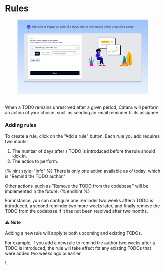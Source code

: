 # Rules

<figure><img src="../.gitbook/assets/Catana Rule.png" alt="" width="563"><figcaption></figcaption></figure>

\
When a TODO remains unresolved after a given period, Catana will perform an action of your choice, such as sending an email reminder to its assignee.

### Adding rules

To create a rule, click on the "Add a rule" button. Each rule you add requires two inputs:

1. The number of days after a TODO is introduced before the rule should kick in.
2. The action to perform.

{% hint style="info" %}
There is only one action available as of today, which is "Remind the TODO author."

Other actions, such as "Remove the TODO from the codebase," will be implemented in the future.
{% endhint %}

For instance, you can configure one reminder two weeks after a TODO is introduced, a second reminder two more weeks later, and finally remove the TODO from the codebase if it has not been resolved after two months.

#### :warning: Note

Adding a new rule will apply to both upcoming and existing TODOs.

For example, if you add a new rule to remind the author two weeks after a TODO is introduced, the rule will take effect for any existing TODOs that were added two weeks ago or earlier.

\
